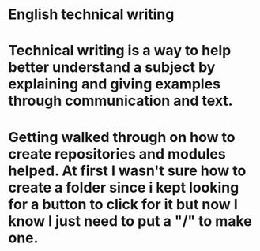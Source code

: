 # English technical writing

# Technical writing is a way to help better understand a subject by explaining and giving examples through communication and text.

# Getting walked through on how to create repositories and modules helped. At first I wasn't sure how to create a folder since i kept looking for a button to click for it but now I know I just need to put a "/" to make one.
